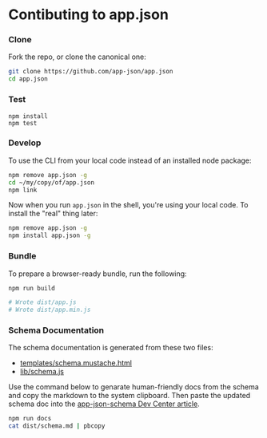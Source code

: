 # Contibuting to app.json

### Clone

Fork the repo, or clone the canonical one:

```sh
git clone https://github.com/app-json/app.json
cd app.json
```

### Test

```
npm install
npm test
```

### Develop

To use the CLI from your local code instead of an installed node package:

```sh
npm remove app.json -g
cd ~/my/copy/of/app.json
npm link
```

Now when you run `app.json` in the shell, you're using your local code. To
install the "real" thing later:

```sh
npm remove app.json -g
npm install app.json -g
```

### Bundle

To prepare a browser-ready bundle, run the following:

```sh
npm run build

# Wrote dist/app.js
# Wrote dist/app.min.js
```

### Schema Documentation

The schema documentation is generated from these two files:

- [templates/schema.mustache.html](/templates/schema.mustache.html)
- [lib/schema.js](/lib/schema.js)

Use the command below to genarate human-friendly docs from the schema and copy the markdown to the system
clipboard. Then paste the updated schema doc into the [app-json-schema Dev Center
article](https://devcenter.heroku.com/admin/articles/edit/2061).

```sh
npm run docs
cat dist/schema.md | pbcopy
```
